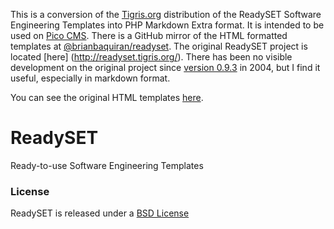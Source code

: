 
This is a conversion of the [Tigris.org](http://www.tigris.org/) distribution of the ReadySET Software Engineering Templates into PHP Markdown Extra format. It is intended to be used on [Pico CMS](http://picocms.org/). There is a GitHub mirror of the HTML formatted templates at [@brianbaquiran/readyset](https://github.com/brianbaquiran/readyset). The original ReadySET project is located [here] (http://readyset.tigris.org/).  There has been no visible development on the original project since [version 0.9.3](http://readyset.tigris.org/docs/release-notes-0-9-3.html) in 2004, but I find it useful, especially in markdown format.

You can see the original HTML templates [here](http://readyset.tigris.org/nonav/templates/frameset.html).

# ReadySET
Ready-to-use Software Engineering Templates
### License
ReadySET is released under a [BSD License](http://opensource.org/licenses/bsd-license.php)

